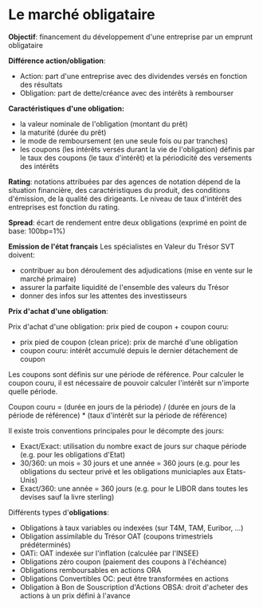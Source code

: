 # Le marché obligataire

**Objectif**: financement du développement d'une entreprise par un emprunt obligataire

**Différence action/obligation**:
  - Action: part d'une entreprise avec des dividendes versés en fonction des résultats
  - Obligation: part de dette/créance avec des intérêts à rembourser

**Caractéristiques d'une obligation:**
  - la valeur nominale de l'obligation (montant du prêt) 
  - la maturité (durée du prêt) 
  - le mode de remboursement (en une seule fois ou par tranches) 
  - les coupons (les intérêts versés durant la vie de l'obligation) définis par le taux des coupons (le taux d'intérêt) et la périodicité des versements des intérêts

**Rating**: notations attribuées par des agences de notation dépend de la situation financière, des caractéristiques du produit, des conditions d'émission, de la qualité des dirigeants. Le niveau de taux d'intérêt des entreprises est fonction du rating.

**Spread**: écart de rendement entre deux obligations (exprimé en point de base: 100bp=1%)

**Emission de l'état français** Les spécialistes en Valeur du Trésor SVT doivent:
  - contribuer au bon déroulement des adjudications (mise en vente sur le marché primaire)
  - assurer la parfaite liquidité de l'ensemble des valeurs du Trésor
  - donner des infos sur les attentes des investisseurs

**Prix d'achat d'une obligation**:

Prix d'achat d'une obligation: prix pied de coupon  + coupon couru: 
  - prix pied de coupon (clean price): prix de marché d'une obligation 
  - coupon couru: intérêt accumulé depuis le dernier détachement de coupon 
 
Les coupons sont définis sur une période de référence. Pour calculer le coupon couru, il est nécessaire de pouvoir calculer l'intérêt sur n'importe quelle période. 
 
Coupon couru = (durée en jours de la période) / (durée en jours de la période de référence) * (taux d'intérêt sur la période de référence) 
 
Il existe trois conventions principales pour le décompte des jours: 
  - Exact/Exact: utilisation du nombre exact de jours sur chaque période (e.g. pour les obligations d'Etat) 
  - 30/360: un mois = 30 jours et une année = 360 jours (e.g. pour les obligations du secteur privé et les obligations municiaples aux Etats-Unis) 
  - Exact/360: une année = 360 jours (e.g. pour le LIBOR dans toutes les devises sauf la livre sterling)

Différents types d'**obligations**:
  - Obligations à taux variables ou indexées (sur T4M, TAM, Euribor, ...)
  - Obligation assimilable du Trésor OAT (coupons trimestriels prédéterminés)
  - OATi: OAT indexée sur l'inflation (calculée par l'INSEE)
  - Obligations zéro coupon (paiement des coupons à l'échéance)
  - Obligations remboursables en actions ORA
  - Obligations Convertibles OC: peut être transformées en actions
  - Obligation à Bon de Souscription d'Actions  OBSA: droit d'acheter des actions à un prix défini à l'avance

